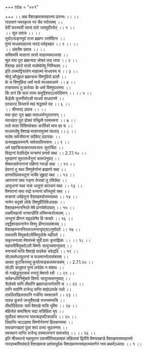 +++
title = "००१"

+++
।। अथ वैशाखमासमाहात्म्य प्रारम्भः ।। ।।  
नारायणं नमस्कृत्य नरं चैव नरोत्तमम् ।।  
देवीं सरस्वतीं व्यासं ततो जयमुदीरयेत् ।। १ ।।  
।। सूत उवाच ।। ।।  
भूयोऽप्यङ्गभुवं राजा ब्रह्मणः परमेष्ठिनः ।।  
पुण्यं माधवमाहात्म्यं नारदं पर्यपृच्छत ।। १ ।। ।।  
।। अंवरीष उवाच ।। ।।  
सर्वेषामपि मासानां त्वत्तो माहात्म्यमञ्जसा ।।  
श्रुतं मया पुरा ब्रह्मन्यदा चोक्तं तदा त्वया ।। २ ।।  
वैशाखः प्रवरो मासो मासेष्वेतेषु निश्चितम् ।।  
इति तस्माद्विस्तरेण माहात्म्यं माधवस्य च ।। ३ ।।  
श्रोतुं कौतूहलं ब्रह्मन्कथं विष्णुप्रियो ह्यसौ ।।  
के च विष्णुप्रिया धर्मा मासे माधववल्लभे ।। ४ ।।  
तत्राप्यस्य तु कर्तव्याः के धर्मा विष्णुवल्लभाः ।।  
किं दानं किं फलं तस्य कमुद्दिश्याऽऽचरेदिमान् ।। ।। ५ ।।  
कैर्द्रव्यैः पूजनीयोऽसौ माधवो माधवागमे ।।  
एतन्नारद विस्तार्य मह्यं श्रद्धावते वद ।। ६ ।।  
।। श्रीनारद उवाच ।। ।।  
मया पृष्टः पुरा ब्रह्मा मासधर्मान्पुरातनान् ।।  
व्याजहार पुरा प्रोक्तं यच्छ्रियै परमात्मना ।। ७ ।।  
ततो मासा विशिष्योक्ताः कार्तिको माघ एव च ।।  
माधवस्तेषु वैशाखं मासानामुत्तमं व्यधात् ।। ८ ।।  
मातेव सर्वजीवानां सदैवेष्ट प्रदायकः ।।  
दानयज्ञ्रव्रतस्नानैः सर्वपापविनाशनः ।। ९ ।।  
धर्म यज्ञक्रियासारस्तपःसारः सुरार्चितः ।।  
विद्यानां वेदविद्येव मन्त्राणां प्रणवो यथा ।। 2.7.1.१० ।।  
भूरुहाणां सुरतरुर्धेनूनां कामधेनुवत् ।।  
शेषवत्सर्वनागानां पक्षिणां गरुडो यथा ।। ११ ।।  
देवानां तु यथा विष्णुर्वर्णानां ब्राह्मणो यथा ।।  
प्राणवत्प्रियवस्तूनां भार्येव सुहृदां यथा ।। १२ ।।  
आपगानां यथा गङ्गा तेजसां तु रविर्यथा ।।  
आयुधानां यथा चक्रं धातूनां काञ्चनं यथा ।। १३ ।।  
वैष्णवानां यथा रुद्रो रत्नानां कौस्तुभो यथा ।।  
मासानां धर्महेतूनां वैशाखश्चोत्तमस्तथा ।। १४ ।।  
नानेन सदृशो लोके विष्णुप्रीतिविधायकः ।।  
वैशाखस्नाननिरते मेषे प्रागर्यमोदयात् ।। १५ ।।  
लक्ष्मीसहायो भगवान्प्रीतिं तस्मिन्करोत्यलम् ।।  
जन्तूनां प्रीणनं यद्वदन्नेनैव हि जायते ।। १६ ।।  
तद्वद्वैशाखस्नानेन विष्णुः प्रीणात्यसंशयम् ।।  
वैशाखस्नाननिरताञ्जनान्दृष्ट्वाऽनुमोदते ।। १७ ।।  
तावतापि विमुक्तोऽघैर्विष्णुलोके महीयते ।।  
सकृत्स्नात्वा मेषसंस्थे सूर्ये प्रातः कृताह्निकः ।। ।। १८ ।।  
महापापैर्विमुक्तोऽसौ विष्णोः सायुज्यमाप्नुयात् ।।  
स्नानार्थं मासि वैशाखे पादमेकं चरेद्यदि ।। १९ ।।  
सोऽश्वमेधायुतानां च फलमाप्नोत्यसंशयम् ।।  
अथवा कूटचित्तस्तु कुर्यात्सङ्कल्पमात्रकम् ।। 2.7.1.२० ।।  
सोऽपि क्रतुशतं पुण्यं लभेदेव न संशयः ।।  
यो गच्छेद्धनुरायामं स्नातुं मेषगते रवौ ।। २१ ।।  
सर्वबन्धविनिर्मुक्तो विष्णोः सायुज्यमाप्नुयात् ।।  
त्रैलोक्ये यानि तीर्थानि ब्रह्माण्डान्तर्गतानि च ।। २२ ।।  
तानि सर्वाणि राजेन्द्र सन्ति बाह्येऽल्पके जले ।।  
तावल्लिखितपापानि गर्जन्ति यमशासने ।। २३ ।।  
यावन्न कुरुते जन्तुर्वैशाखे स्नानमम्भसि ।।  
तीर्थादिदेवताः सर्वा वैशाखे मासि भूमिप ।। २४ ।।  
बहिर्जलं समाश्रित्य सदा सन्निहिता नृप ।।  
सूर्योदयं समारभ्य यावत्षड्घटिकावधि ।। २५ ।।  
तिष्ठन्ति चाऽऽज्ञया विष्णोर्नराणां हितकाम्यया ।।  
तावन्नागच्छतां पुंसां शापं दत्त्वा सुदारुणम् ।।  
स्वस्थानं यान्ति राजेन्द्र तस्मात्स्नानं समाचरेत् ।। ।। २६ ।।  
इति श्रीस्कान्दे महापुराण एकाशीतिसाहस्र्यां संहितायां द्वितीये वैष्णवखण्डे वैशाखमासमाहात्म्ये नारदाम्बरीषसंवादे वैशाखमास प्रशंसापूर्वक वैशाखस्नानमाहात्म्यवर्णनं नाम प्रथमोऽध्यायः ।। १ ।।